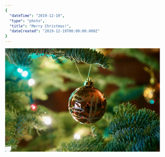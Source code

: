 ```yaml
---
{
  "dateTime": "2019-12-19",
  "type": "photo",
  "title": "Merry Christmas!",
  "dateCreated": "2019-12-19T00:00:00.000Z"
}
---
```

![Merry Christmas][xm]

[xm]: /img/20191219-christmas.jpg